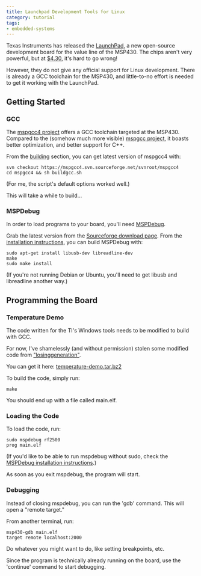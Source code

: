 ```yaml
---
title: Launchpad Development Tools for Linux
category: tutorial
tags:
- embedded-systems
---
```


Texas Instruments has released the [LaunchPad](http://processors.wiki.ti.com/index.php/MSP430_LaunchPad_(MSP-EXP430G2)),
a new open-source development board for the value line of the MSP430. The chips aren't very powerful, but at
[$4.30](http://processors.wiki.ti.com/index.php/MSP430_LaunchPad_%28MSP-EXP430G2%29#Quick_Links), it's hard to go wrong!

However, they do not give any official support for Linux development. There is already a GCC toolchain for the MSP430,
and little-to-no effort is needed to get it working with the LaunchPad.

## Getting Started ##

### GCC ###
The [mspgcc4 project](http://mspgcc4.sourceforge.net) offers a GCC toolchain targeted at the MSP430.
Compared to the (somehow much more visible) [mspgcc project](http://mspgcc.sourceforge.net/), it boasts better optimization, and
better support for C++.

From the [building](http://mspgcc4.sourceforge.net/#building) section, you can get latest version of mspgcc4 with:

    svn checkout https://mspgcc4.svn.sourceforge.net/svnroot/mspgcc4
    cd mspgcc4 && sh buildgcc.sh
(For me, the script's default options worked well.)

This will take a while to build...

### MSPDebug ###
In order to load programs to your board, you'll need [MSPDebug](http://mspdebug.sourceforge.net/).

Grab the latest version from the [Sourceforge download page](http://sourceforge.net/projects/mspdebug/files).
From the [installation instructions](http://mspdebug.sourceforge.net/download.html), you can build MSPDebug with:

    sudo apt-get install libusb-dev libreadline-dev
    make
    sudo make install
	
(If you're not running Debian or Ubuntu, you'll need to get libusb and libreadline another way.)

## Programming the Board ##

### Temperature Demo ###
The code written for the TI's Windows tools needs to be modified to build with GCC.

For now, I've shamelessly (and without permission) stolen some modified code from
["losinggeneration"](http://losinggeneration.homelinux.org/2010/07/02/msp430-launchpad-on-linux/).

You can get it here: [temperature-demo.tar.bz2](http://www.engineering.uwaterloo.ca/~rcfox/dokuwiki/lib/exe/fetch.php?media=temperature-demo.tar.bz2)

To build the code, simply run:

    make
You should end up with a file called main.elf.

### Loading the Code ###
To load the code, run:

    sudo mspdebug rf2500
    prog main.elf
(If you'd like to be able to run mspdebug without sudo, check the
[MSPDebug installation instructions](http://mspdebug.sourceforge.net/download.html).)

As soon as you exit mspdebug, the program will start.

### Debugging ###
Instead of closing mspdebug, you can run the 'gdb' command. This will open a "remote target."

From another terminal, run:

    msp430-gdb main.elf
    target remote localhost:2000

Do whatever you might want to do, like setting breakpoints, etc.

Since the program is technically already running on the board, use the 'continue' command to start debugging.
